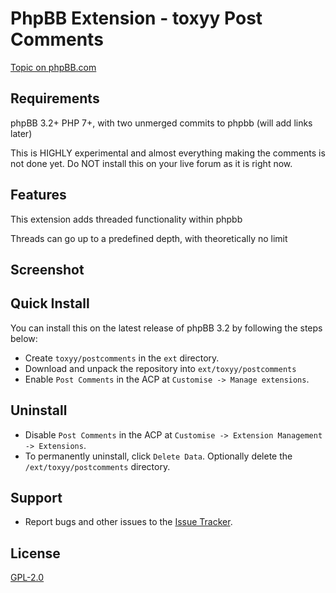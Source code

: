 # PhpBB Extension - toxyy Post Comments

[Topic on phpBB.com]()

## Requirements

phpBB 3.2+ PHP 7+, with two unmerged commits to phpbb (will add links later)

This is HIGHLY experimental and almost everything making the comments is not done yet.  Do NOT install this on your live forum as it is right now.

## Features

This extension adds threaded functionality within phpbb

Threads can go up to a predefined depth, with theoretically no limit

## Screenshot

## Quick Install

You can install this on the latest release of phpBB 3.2 by following the steps below:

* Create `toxyy/postcomments` in the `ext` directory.
* Download and unpack the repository into `ext/toxyy/postcomments`
* Enable `Post Comments` in the ACP at `Customise -> Manage extensions`.

## Uninstall

* Disable `Post Comments` in the ACP at `Customise -> Extension Management -> Extensions`.
* To permanently uninstall, click `Delete Data`. Optionally delete the `/ext/toxyy/postcomments` directory.

## Support

* Report bugs and other issues to the [Issue Tracker](https://github.com/toxyy/postcomments/issues).

## License

[GPL-2.0](license.txt)
